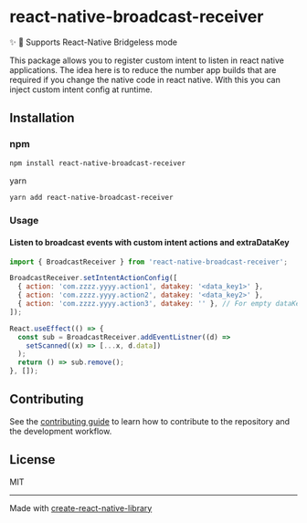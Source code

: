 # react-native-broadcast-receiver

:sparkles: :rocket: Supports React-Native Bridgeless mode

This package allows you to register custom intent to listen in react native applications.
The idea here is to reduce the number app builds that are required if you change the native code in react native. With this you can inject custom intent config at runtime.


## Installation

### npm
```sh
npm install react-native-broadcast-receiver
```

yarn

```sh
yarn add react-native-broadcast-receiver
```

### Usage

#### Listen to broadcast events with custom intent actions and extraDataKey

```js
import { BroadcastReceiver } from 'react-native-broadcast-receiver';

BroadcastReceiver.setIntentActionConfig([
  { action: 'com.zzzz.yyyy.action1', datakey: '<data_key1>' },
  { action: 'com.zzzz.yyyy.action2', datakey: '<data_key2>' },
  { action: 'com.zzzz.yyyy.action3', datakey: '' }, // For empty dataKey an object will be returned instead of a string
]);

React.useEffect(() => {
  const sub = BroadcastReceiver.addEventListner((d) =>
    setScanned((x) => [...x, d.data])
  );
  return () => sub.remove();
}, []);
```

## Contributing

See the [contributing guide](CONTRIBUTING.md) to learn how to contribute to the repository and the development workflow.

## License

MIT

---

Made with [create-react-native-library](https://github.com/callstack/react-native-builder-bob)

